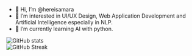 - 👋 Hi, I’m @hereisamara
- 👀 I’m interested in UI/UX Design, Web Application Development and Artificial Intelligence especially in NLP.
- 🌱 I’m currently learning AI with python.

![GitHub stats](https://github-readme-stats.vercel.app/api?username=hereisamara&show_icons=true&theme=onedark) <br>
![GitHub Streak](https://github-readme-streak-stats.herokuapp.com/?user=vj-codes&theme=onedark)

<!---
hereisamara/hereisamara is a ✨ special ✨ repository because its `README.md` (this file) appears on your GitHub profile.
You can click the Preview link to take a look at your changes.
--->
